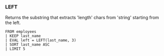 <!--
This is generated by ESQL's AbstractFunctionTestCase. Do no edit it. See ../README.md for how to regenerate it.
-->

### LEFT
Returns the substring that extracts 'length' chars from 'string' starting from the left.

```
FROM employees
| KEEP last_name
| EVAL left = LEFT(last_name, 3)
| SORT last_name ASC
| LIMIT 5
```
